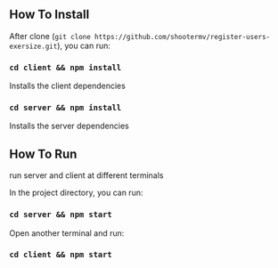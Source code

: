 ## How To Install

After clone (`git clone https://github.com/shootermv/register-users-exersize.git`), you can run:  

### `cd client && npm install`

Installs the client dependencies  

### `cd server && npm install`

Installs the server dependencies  

## How To Run

run server and client at different terminals  

In the project directory, you can run:  

### `cd server && npm start`

Open another terminal and run: 
 
### `cd client && npm start`